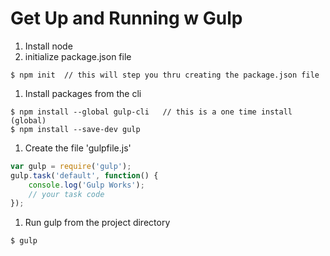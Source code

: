 # Get Up and Running w Gulp
1. Install node
1. initialize package.json file
```
$ npm init  // this will step you thru creating the package.json file
```
1. Install packages from the cli
```
$ npm install --global gulp-cli   // this is a one time install (global)
$ npm install --save-dev gulp
```
1.  Create the file 'gulpfile.js'
```javascript
var gulp = require('gulp');
gulp.task('default', function() {
    console.log('Gulp Works');
    // your task code  
});
```
1. Run gulp from the project directory
```
$ gulp
```
